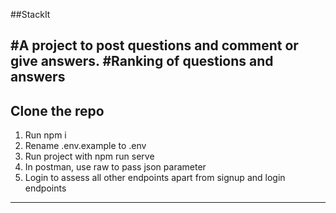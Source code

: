 ##StackIt

#A project to post questions and comment or give answers.
#Ranking of questions and answers
---

## Clone the repo
1. Run npm i 
2. Rename .env.example to .env
4. Run project with npm run serve
5. In postman, use raw to pass json parameter
6. Login to assess all other endpoints apart from signup and login endpoints


---
